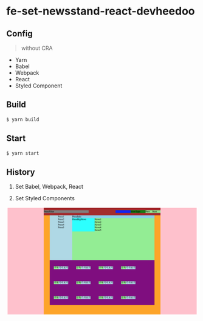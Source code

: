 # fe-set-newsstand-react-devheedoo

## Config

> without CRA

- Yarn
- Babel
- Webpack
- React
- Styled Component

## Build

```bash
$ yarn build
```

## Start

```bash
$ yarn start
```

## History

1. Set Babel, Webpack, React

2. Set Styled Components

![make-styled-components](./history/make-styled-components.png)
